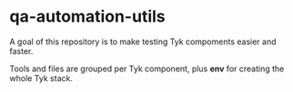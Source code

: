 # qa-automation-utils

A goal of this repository is to make testing Tyk compoments easier and faster.

Tools and files are grouped per Tyk component, plus __env__ for creating the whole Tyk stack.